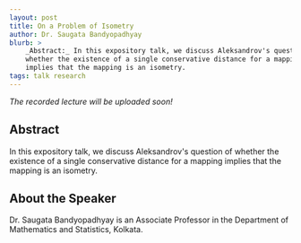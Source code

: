 ```yaml
---
layout: post
title: On a Problem of Isometry
author: Dr. Saugata Bandyopadhyay
blurb: >
    _Abstract:_ In this expository talk, we discuss Aleksandrov's question of
    whether the existence of a single conservative distance for a mapping
    implies that the mapping is an isometry.
tags: talk research
---
```


_The recorded lecture will be uploaded soon!_

## Abstract

In this expository talk, we discuss Aleksandrov's question of whether the
existence of a single conservative distance for a mapping implies that the
mapping is an isometry.

## About the Speaker

Dr. Saugata Bandyopadhyay is an Associate Professor in the Department of
Mathematics and Statistics,  Kolkata.
